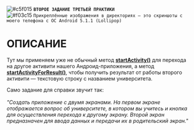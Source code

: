 ![#c5f015](https://via.placeholder.com/15/ffd700/000000?text=+) <b>`ВТОРОЕ ЗАДАНИЕ ТРЕТЬЕЙ ПРАКТИКИ`</b>  
![#f03c15](https://via.placeholder.com/15/f03c15/000000?text="+") `Прикреплённые изображения в директориях — это скриншоты с моего телефона с ОС Android 5.1.1 (Lollipop)`

# ОПИСАНИЕ
<p>Тут мы применяем уже не обычный метод <b><u>startActivity()</u></b> для перехода на другое активити нашего Андроид-приложения, а метод <b><u>startActivityForResult()</u></b>, чтобы получить результат от работы второго активити — текстовую строку с названием университета.</p>
<p>Само задание для справки звучит так:<br><br><i>    "Создать приложение с двумя экранами. На первом экране отображается вопрос об университете, в котором вы учитесь и кнопка для осуществления перехода к другому экрану. Второй экран предназначен для ввода данных и передачи их в родительский экран."</i></p>
